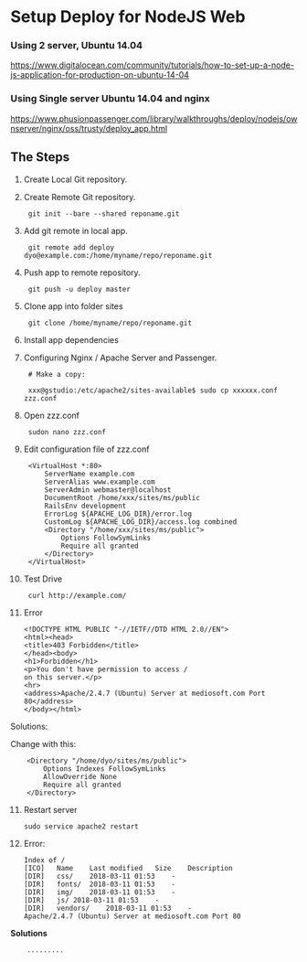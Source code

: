 # Setup Deploy for NodeJS Web

### Using 2 server, Ubuntu 14.04

https://www.digitalocean.com/community/tutorials/how-to-set-up-a-node-js-application-for-production-on-ubuntu-14-04

### Using Single server Ubuntu 14.04 and nginx

https://www.phusionpassenger.com/library/walkthroughs/deploy/nodejs/ownserver/nginx/oss/trusty/deploy_app.html


## The Steps

1. Create Local Git repository.
2. Create Remote Git repository.

		git init --bare --shared reponame.git

3. Add git remote in local app.


		git remote add deploy dyo@example.com:/home/myname/repo/reponame.git

3. Push app to remote repository.

		git push -u deploy master

4. Clone app into folder sites

		git clone /home/myname/repo/reponame.git				

5. Install app dependencies

		
6. Configuring Nginx / Apache Server and Passenger.

		# Make a copy:

		xxx@gstudio:/etc/apache2/sites-available$ sudo cp xxxxxx.conf zzz.conf

7. Open zzz.conf

		sudon nano zzz.conf


8. Edit configuration file of zzz.conf

		<VirtualHost *:80>
		    ServerName example.com
		    ServerAlias www.example.com
		    ServerAdmin webmaster@localhost
		    DocumentRoot /home/xxx/sites/ms/public
		    RailsEnv development
		    ErrorLog ${APACHE_LOG_DIR}/error.log
		    CustomLog ${APACHE_LOG_DIR}/access.log combined
		    <Directory "/home/xxx/sites/ms/public">
		        Options FollowSymLinks
		        Require all granted
		    </Directory>
		</VirtualHost>				


9. Test Drive 

		curl http://example.com/


10. Error

		<!DOCTYPE HTML PUBLIC "-//IETF//DTD HTML 2.0//EN">
		<html><head>
		<title>403 Forbidden</title>
		</head><body>
		<h1>Forbidden</h1>
		<p>You don't have permission to access /
		on this server.</p>
		<hr>
		<address>Apache/2.4.7 (Ubuntu) Server at mediosoft.com Port 80</address>
		</body></html>



Solutions:

Change with this: 


		<Directory "/home/dyo/sites/ms/public">
	        Options Indexes FollowSymLinks
	        AllowOverride None
	        Require all granted
	    </Directory>


11. Restart server

		sudo service apache2 restart


12. Error:

		Index of /
		[ICO]	Name	Last modified	Size	Description
		[DIR]	css/	2018-03-11 01:53	-	 
		[DIR]	fonts/	2018-03-11 01:53	-	 
		[DIR]	img/	2018-03-11 01:53	-	 
		[DIR]	js/	2018-03-11 01:53	-	 
		[DIR]	vendors/	2018-03-11 01:53	-	 
		Apache/2.4.7 (Ubuntu) Server at mediosoft.com Port 80

**Solutions**

		.........